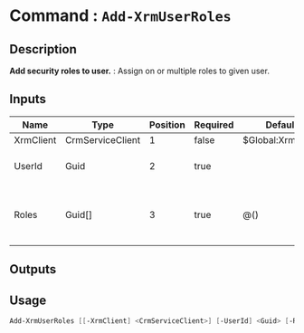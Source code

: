 ﻿# Command : `Add-XrmUserRoles` 

## Description

**Add security roles to user.** : Assign on or multiple roles to given user.

## Inputs

Name|Type|Position|Required|Default|Description
----|----|--------|--------|-------|-----------
XrmClient|CrmServiceClient|1|false|$Global:XrmClient|
UserId|Guid|2|true||System user unique identifier.
Roles|Guid[]|3|true|@()|Roles unique identifier array to add.

## Outputs

## Usage

```Powershell 
Add-XrmUserRoles [[-XrmClient] <CrmServiceClient>] [-UserId] <Guid> [-Roles] <Guid[]> [<CommonParameters>]
``` 


